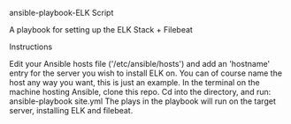 ansible-playbook-ELK Script

A playbook for setting up the ELK Stack + Filebeat

Instructions

Edit your Ansible hosts file ('/etc/ansible/hosts') and add an 'hostname' entry for the server you wish to install ELK on. You can of course name the host any way you want, this is just an example.
In the terminal on the machine hosting Ansible, clone this repo.
Cd into the directory, and run: ansible-playbook site.yml
The plays in the playbook will run on the target server, installing ELK and filebeat.
